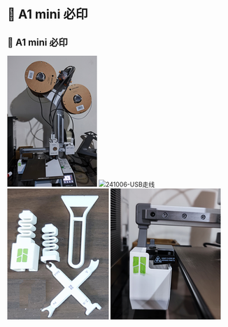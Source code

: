# 🎡 A1 mini 必印

## 🎡 A1 mini 必印

![241006-支架](./img/2024/241006-支架.png)
![241006-USB走线](./img/2024/241006-USB走线.png.png)
![241006-工具](./img/2024/241006-工具.png)
![241006-屎盆](./img/2024/241006-屎盆.png)




